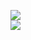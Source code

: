 [![](https://img.shields.io/badge/Made%20With-Github%20Spray-lightgrey.svg?style=for-the-badge&logo=github)](https://github.com/Annihil/github-spray#14489)  
[![](https://i.imgur.com/2DrTn0Z.gif)](https://github.com/Annihil/github-spray)